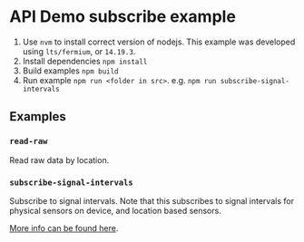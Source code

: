 # API Demo subscribe example

1. Use `nvm` to install correct version of nodejs.
This example was developed using `lts/fermium`, or `14.19.3`.
2. Install dependencies `npm install`
3. Build examples `npm build`
4. Run example `npm run <folder in src>`. e.g. `npm run subscribe-signal-intervals`

## Examples

### `read-raw`

Read raw data by location.

### `subscribe-signal-intervals`

Subscribe to signal intervals. Note that this subscribes to signal intervals for
physical sensors on device, and location based sensors.

[More info can be found here](./src/subscribe-signal-intervals/README.md).
